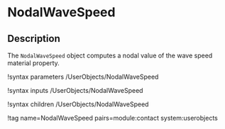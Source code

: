 # NodalWaveSpeed

## Description

The `NodalWaveSpeed` object computes a nodal value of the
wave speed material property.


!syntax parameters /UserObjects/NodalWaveSpeed

!syntax inputs /UserObjects/NodalWaveSpeed

!syntax children /UserObjects/NodalWaveSpeed

!tag name=NodalWaveSpeed pairs=module:contact system:userobjects
